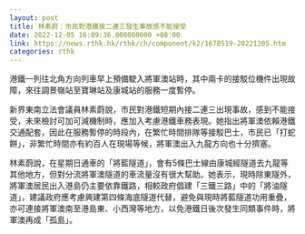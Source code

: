 ```yaml
---
layout: post
title: 林素蔚：市民對港鐵接二連三發生事故感不能接受
date: 2022-12-05 16:09:36.000000000 +08:00
link: https://news.rthk.hk/rthk/ch/component/k2/1678519-20221205.htm
categories: rthk
---
```


港鐵一列往北角方向列車早上預備駛入將軍澳站時，其中兩卡的接駁位機件出現故障，來往調景嶺站至寶琳站及康城站的服務一度暫停。

新界東南立法會議員林素蔚說，市民對港鐵短期內接二連三出現事故，感到不能接受，未來檢討可加可減機制時，應加入考慮港鐵車務表現。她指出將軍澳依賴港鐵交通配套，因此在服務暫停的時段內，在繁忙時間排隊等接駁巴士，市民已「打蛇餅」，非繁忙時間亦有約百人在現場等候，將軍澳出入九龍方向也十分擠塞。

林素蔚說，在星期日通車的「將藍隧道」，會有5條巴士線由康城經隧道去九龍等其他地方，但對分流將軍澳隧道的車流量沒有很大幫助。她表示，現時除東隧外，將軍澳居民出入港島仍主要依靠鐵路，相較政府倡建「三鐵三路」中的「將油隧道」，建議政府應考慮興建第四條海底隧道代替，避免與現時將藍隧道功用重疊，亦可連接將軍澳南至港島東、小西灣等地方，以免港鐵日後次發生同類事件時，將軍澳再成「孤島」。
